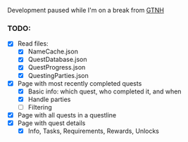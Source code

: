 Development paused while I'm on a break from [GTNH](https://www.gtnewhorizons.com/)

### TODO:
* [x] Read files:
  * [x] NameCache.json
  * [x] QuestDatabase.json
  * [x] QuestProgress.json
  * [x] QuestingParties.json
* [x] Page with most recently completed quests
  * [x] Basic info: which quest, who completed it, and when
  * [x] Handle parties
  * [ ] Filtering
* [x] Page with all quests in a questline
* [x] Page with quest details
  * [x] Info, Tasks, Requirements, Rewards, Unlocks

